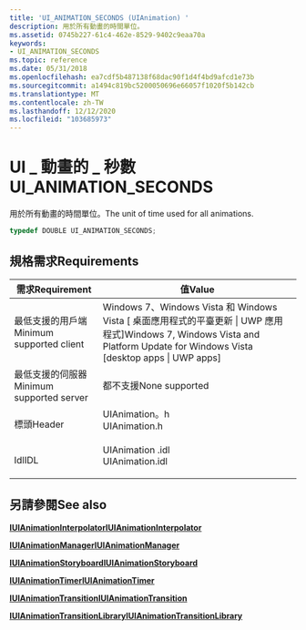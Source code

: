 ```yaml
---
title: 'UI_ANIMATION_SECONDS (UIAnimation) '
description: 用於所有動畫的時間單位。
ms.assetid: 0745b227-61c4-462e-8529-9402c9eaa70a
keywords:
- UI_ANIMATION_SECONDS
ms.topic: reference
ms.date: 05/31/2018
ms.openlocfilehash: ea7cdf5b487138f68dac90f1d4f4bd9afcd1e73b
ms.sourcegitcommit: a1494c819bc5200050696e66057f1020f5b142cb
ms.translationtype: MT
ms.contentlocale: zh-TW
ms.lasthandoff: 12/12/2020
ms.locfileid: "103685973"
---
```

# <a name="ui_animation_seconds"></a><span data-ttu-id="ad6c8-104">UI \_ 動畫的 \_ 秒數</span><span class="sxs-lookup"><span data-stu-id="ad6c8-104">UI\_ANIMATION\_SECONDS</span></span>

<span data-ttu-id="ad6c8-105">用於所有動畫的時間單位。</span><span class="sxs-lookup"><span data-stu-id="ad6c8-105">The unit of time used for all animations.</span></span>


```C++
typedef DOUBLE UI_ANIMATION_SECONDS;
```



## <a name="requirements"></a><span data-ttu-id="ad6c8-106">規格需求</span><span class="sxs-lookup"><span data-stu-id="ad6c8-106">Requirements</span></span>



| <span data-ttu-id="ad6c8-107">需求</span><span class="sxs-lookup"><span data-stu-id="ad6c8-107">Requirement</span></span> | <span data-ttu-id="ad6c8-108">值</span><span class="sxs-lookup"><span data-stu-id="ad6c8-108">Value</span></span> |
|-------------------------------------|--------------------------------------------------------------------------------------------------------|
| <span data-ttu-id="ad6c8-109">最低支援的用戶端</span><span class="sxs-lookup"><span data-stu-id="ad6c8-109">Minimum supported client</span></span><br/> | <span data-ttu-id="ad6c8-110">Windows 7、Windows Vista 和 Windows Vista \[ 桌面應用程式的平臺更新 \| UWP 應用程式\]</span><span class="sxs-lookup"><span data-stu-id="ad6c8-110">Windows 7, Windows Vista and Platform Update for Windows Vista \[desktop apps \| UWP apps\]</span></span><br/> |
| <span data-ttu-id="ad6c8-111">最低支援的伺服器</span><span class="sxs-lookup"><span data-stu-id="ad6c8-111">Minimum supported server</span></span><br/> | <span data-ttu-id="ad6c8-112">都不支援</span><span class="sxs-lookup"><span data-stu-id="ad6c8-112">None supported</span></span><br/>                                                                              |
| <span data-ttu-id="ad6c8-113">標頭</span><span class="sxs-lookup"><span data-stu-id="ad6c8-113">Header</span></span><br/>                   | <dl> <span data-ttu-id="ad6c8-114"><dt>UIAnimation。h</dt></span><span class="sxs-lookup"><span data-stu-id="ad6c8-114"><dt>UIAnimation.h</dt></span></span> </dl>               |
| <span data-ttu-id="ad6c8-115">Idl</span><span class="sxs-lookup"><span data-stu-id="ad6c8-115">IDL</span></span><br/>                      | <dl> <span data-ttu-id="ad6c8-116"><dt>UIAnimation .idl</dt></span><span class="sxs-lookup"><span data-stu-id="ad6c8-116"><dt>UIAnimation.idl</dt></span></span> </dl>             |



## <a name="see-also"></a><span data-ttu-id="ad6c8-117">另請參閱</span><span class="sxs-lookup"><span data-stu-id="ad6c8-117">See also</span></span>

<dl> <dt>

[<span data-ttu-id="ad6c8-118">**IUIAnimationInterpolator**</span><span class="sxs-lookup"><span data-stu-id="ad6c8-118">**IUIAnimationInterpolator**</span></span>](/windows/desktop/api/UIAnimation/nn-uianimation-iuianimationinterpolator)
</dt> <dt>

[<span data-ttu-id="ad6c8-119">**IUIAnimationManager**</span><span class="sxs-lookup"><span data-stu-id="ad6c8-119">**IUIAnimationManager**</span></span>](/windows/desktop/api/UIAnimation/nn-uianimation-iuianimationmanager)
</dt> <dt>

[<span data-ttu-id="ad6c8-120">**IUIAnimationStoryboard**</span><span class="sxs-lookup"><span data-stu-id="ad6c8-120">**IUIAnimationStoryboard**</span></span>](/windows/desktop/api/UIAnimation/nn-uianimation-iuianimationstoryboard)
</dt> <dt>

[<span data-ttu-id="ad6c8-121">**IUIAnimationTimer**</span><span class="sxs-lookup"><span data-stu-id="ad6c8-121">**IUIAnimationTimer**</span></span>](/windows/desktop/api/UIAnimation/nn-uianimation-iuianimationtimer)
</dt> <dt>

[<span data-ttu-id="ad6c8-122">**IUIAnimationTransition**</span><span class="sxs-lookup"><span data-stu-id="ad6c8-122">**IUIAnimationTransition**</span></span>](/windows/desktop/api/UIAnimation/nn-uianimation-iuianimationtransition)
</dt> <dt>

[<span data-ttu-id="ad6c8-123">**IUIAnimationTransitionLibrary**</span><span class="sxs-lookup"><span data-stu-id="ad6c8-123">**IUIAnimationTransitionLibrary**</span></span>](/windows/desktop/api/UIAnimation/nn-uianimation-iuianimationtransitionlibrary)
</dt> </dl>

 

 





